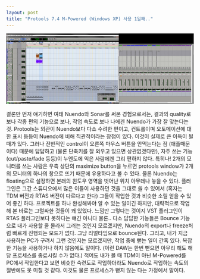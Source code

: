 ```yaml
---
layout: post
title: "Protools 7.4 M-Powered (Windows XP) 사용 1일째.."
---
```



![image](/assets/images/92d760c368d8071f88b571346f0cf839.jpg)


결론만 먼저 얘기하면 여태 Nuendo와 Sonar를 써본 경험으로서는, 결과의 quality로 보나 각종 편의 기능으로 보나, 작업 속도로 보나 나에겐 Nuendo가 가장 잘 맞는다는 것.
Protools는 외관이 Nuendo보다 다소 수려한 편이고, 컨트롤이며 오토메이션에 대한 표시 등등이 Nuendo에 비해 직관적이라는 장점이 있다. 이것이 실제로 큰 이득이 될 때가 있다. 그러나 전반적인 control이 오른쪽 마우스 버튼을 안먹는다는 점 (애플때문이다) 때문에 답답하고 (물론 단축키를 잘 외우고 있으면 상관없겠다만), 자주 쓰는 기능 (cut/paste/fade 등등)이 누엔도에 익은 사람에겐 그리 편하지 않다.
특히나! 2개의 모니터를 쓰는 사람은 우측 상단의 maximize button을 누르면 protools window가 2개의 모니터의 하나의 창으로 뜨기 때문에 유용하다고 볼 수 있다. 물론 Nuendo는 floating으로 설정하면 본래의 윈도우 영역을 벗어난 위치 아무데나 놓을 수 있다.
플러그인은 그간 스튜디오에서 많은 이들이 사용하던 것을 그대로 쓸 수 있어서 (혹자는 TDM 버전과 RTAS 버전이 다르다고 한다) 그들이 작업한 것과 비슷한 소릴 얻을 수 있어 좋긴 하다. 프로젝트를 하나 완성해봐야 알 수 있는 일이긴 하지만, 대략적으로 작업해 본 바로는 그럴싸한 것들이 꽤 있었다. 느낌만 그렇다는 것이지 VST 플러그인이 RTAS 플러그인보다 못하다는 얘긴 아니다 물론..
다소 답답한 기능들은 Bounce 기능으로 내가 사용할 줄 몰라서 그러는 것인지 모르겠지만, Nuendo의 export나 freeze처럼 빠르게 진행되는 모드가 없다. 그냥 리얼타임으로 bounce된다. 그리고, 내가 지금 사용하는 PC가 구려서 그런 것인지는 모르겠지만, 작업 중에 뻗는 일이 간혹 있다. 복잡한 기능을 사용하거나 하지 않음에도 말이다. (이런 DAW는 한번 뻗으면 아무리 해도 해당 프로세스를 종료시킬 수가 없다.)
적어도 내가 볼 때 TDM이 아닌 M-Powered를 PC에서 작업한다고 보면 비슷한 숙련도로 작업하더라도 Nuendo로 작업하는 속도의 절반에도 못 미칠 것 같다. 이것도 물론 프로세스가 뻗지 않는 다는 가정에서 말이다. 

